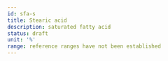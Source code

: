 ```yaml
---
id: sfa-s
title: Stearic acid
description: saturated fatty acid
status: draft
unit: '%'
range: reference ranges have not been established
---
```


